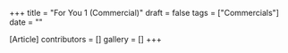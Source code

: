 +++
title = "For You 1 (Commercial)"
draft = false
tags = ["Commercials"]
date = ""

[Article]
contributors = []
gallery = []
+++